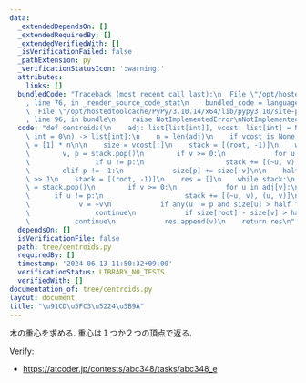 ```yaml
---
data:
  _extendedDependsOn: []
  _extendedRequiredBy: []
  _extendedVerifiedWith: []
  _isVerificationFailed: false
  _pathExtension: py
  _verificationStatusIcon: ':warning:'
  attributes:
    links: []
  bundledCode: "Traceback (most recent call last):\n  File \"/opt/hostedtoolcache/PyPy/3.10.14/x64/lib/pypy3.10/site-packages/onlinejudge_verify/documentation/build.py\"\
    , line 76, in _render_source_code_stat\n    bundled_code = language.bundle(\n\
    \  File \"/opt/hostedtoolcache/PyPy/3.10.14/x64/lib/pypy3.10/site-packages/onlinejudge_verify/languages/python.py\"\
    , line 96, in bundle\n    raise NotImplementedError\nNotImplementedError\n"
  code: "def centroids(\n    adj: list[list[int]], vcost: list[int] = None, root:\
    \ int = 0\n) -> list[int]:\n    n = len(adj)\n    if vcost is None:\n        vcost\
    \ = [1] * n\n\n    size = vcost[:]\n    stack = [(root, -1)]\n    while stack:\n\
    \        v, p = stack.pop()\n        if v >= 0:\n            for u in adj[v]:\n\
    \                if u != p:\n                    stack += [(~u, v), (u, v)]\n\
    \        elif p != -1:\n            size[p] += size[~v]\n\n    half = size[root]\
    \ >> 1\n    stack = [(root, -1)]\n    res = []\n    while stack:\n        v, p\
    \ = stack.pop()\n        if v >= 0:\n            for u in adj[v]:\n          \
    \      if u != p:\n                    stack += [(~u, v), (u, v)]\n        else:\n\
    \            v = ~v\n            if any(u != p and size[u] > half for u in adj[v]):\n\
    \                continue\n            if size[root] - size[v] > half:\n     \
    \           continue\n            res.append(v)\n    return res\n"
  dependsOn: []
  isVerificationFile: false
  path: tree/centroids.py
  requiredBy: []
  timestamp: '2024-06-13 11:50:32+09:00'
  verificationStatus: LIBRARY_NO_TESTS
  verifiedWith: []
documentation_of: tree/centroids.py
layout: document
title: "\u91CD\u5FC3\u5224\u5B9A"
---
```


木の重心を求める.
重心は１つか２つの頂点で返る.

Verify:
- https://atcoder.jp/contests/abc348/tasks/abc348_e